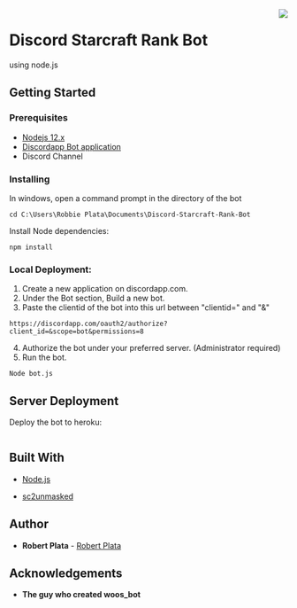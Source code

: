 <img src="https://i.imgur.com/ltUat7F.png" align="right"/>

# Discord Starcraft Rank Bot
using node.js

## Getting Started

### Prerequisites

* <a href="https://nodejs.org/en/" >Nodejs 12.x</a> <br>
* <a href="https://discordapp.com/developers/applications/">Discordapp Bot application</a> <br>
* Discord Channel

### Installing
In windows, open a command prompt in the directory of the bot
```
cd C:\Users\Robbie Plata\Documents\Discord-Starcraft-Rank-Bot
```
Install Node dependencies:
```
npm install
```
### Local Deployment:
1. Create a new application on discordapp.com. <br>
2. Under the Bot section, Build a new bot. <br>
3. Paste the clientid of the bot into this url between "clientid=" and "&" <br>
```
https://discordapp.com/oauth2/authorize?client_id=&scope=bot&permissions=8
```
4. Authorize the bot under your preferred server. (Administrator required) <br>
5. Run the bot. <br>
```
Node bot.js
```

## Server Deployment


Deploy the bot to heroku:
```

```

## Built With

* [Node.js](https://nodejs.org/en/)

* [sc2unmasked](https://www.sc2unmasked.com/)

## Author

* **Robert Plata** - [Robert Plata](https://github.com/robbieplata)

## Acknowledgements

* **The guy who created woos_bot**
